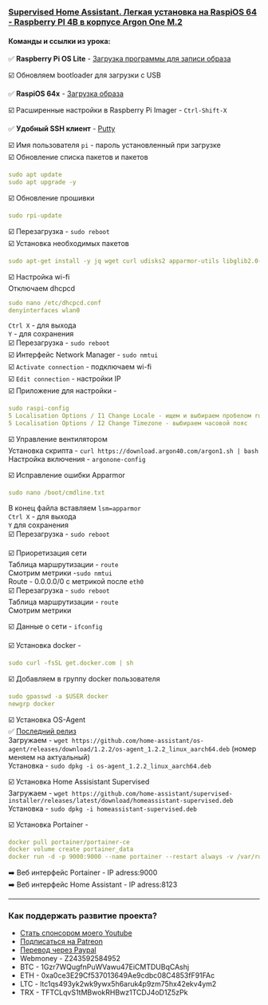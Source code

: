 ### [Supervised Home Assistant. Легкая установка на RaspiOS 64 - Raspberry PI 4B в корпусе Argon One M.2](https://youtu.be/C3684jm62q8)

#### Команды и ссылки из урока:  

:white_check_mark: **Raspberry Pi OS Lite** - [Загрузка программы для записи образа](https://www.raspberrypi.org/software/)    

:ballot_box_with_check: Обновляем bootloader для загрузки с USB    

:white_check_mark: **RaspiOS 64х** - [Загрузка образа](https://downloads.raspberrypi.org/raspios_arm64/images/)

:ballot_box_with_check: Расширенные настройки в Raspberry Pi Imager - `Ctrl-Shift-X`

:white_check_mark: **Удобный SSH клиент** - [Putty](https://www.putty.org/)

:ballot_box_with_check: Имя пользователя `pi` - пароль установленный при загрузке    
:ballot_box_with_check: Обновление списка пакетов и пакетов
```yaml
sudo apt update
sudo apt upgrade -y
```
:ballot_box_with_check: Обновление прошивки
```yaml
sudo rpi-update
```
:ballot_box_with_check: Перезагрузка - `sudo reboot`     
:ballot_box_with_check: Установка необходимых пакетов    
```yaml
sudo apt-get install -y jq wget curl udisks2 apparmor-utils libglib2.0-bin network-manager dbus
```
:ballot_box_with_check: Настройка wi-fi    
Отключаем dhcpcd
```yaml
sudo nano /etc/dhcpcd.conf
denyinterfaces wlan0
```
`Ctrl X` - для выхода    
`Y` -  для сохранения    
:ballot_box_with_check: Перезагрузка - `sudo reboot`     
:ballot_box_with_check: Интерфейс Network Manager - `sudo nmtui`    
:ballot_box_with_check: `Activate connection` - подключаем wi-fi    
:ballot_box_with_check: `Edit connection` - настройки IP    
:ballot_box_with_check: Приложение для настройки - 
```yaml
sudo raspi-config
5 Localisation Options / I1 Change Locale - ищем и выбираем пробелом ru_RU.UTF-8 UTF-8
5 Localisation Options / I2 Change Timezone - выбираем часовой пояс
```

:ballot_box_with_check: Управление вентилятором    
Установка скрипта - `curl https://download.argon40.com/argon1.sh | bash`    
Настройка включения - `argonone-config`    

:ballot_box_with_check: Исправление ошибки Apparmor
```yaml
sudo nano /boot/cmdline.txt
```
В конец файла вставляем `lsm=apparmor`    
`Ctrl X` - для выхода    
`Y` для сохранения    
:ballot_box_with_check: Перезагрузка - `sudo reboot`     

:ballot_box_with_check: Приоретизация сети    
Таблица маршрутизации - `route`    
Смотрим метрики -`sudo nmtui`    
Route - 0.0.0.0/0 с метрикой после `eth0`    
:ballot_box_with_check: Перезагрузка - `sudo reboot`     
Таблица маршрутизации - `route`    
Смотрим метрики    

:ballot_box_with_check: Данные о сети - `ifconfig`    

:ballot_box_with_check: Установка docker - 
```yaml
sudo curl -fsSL get.docker.com | sh
```
:ballot_box_with_check: Добавляем в группу docker пользователя
```yaml
sudo gpasswd -a $USER docker
newgrp docker
```

:ballot_box_with_check: Установка OS-Agent    
:white_check_mark: [Последний релиз](https://github.com/home-assistant/os-agent/releases/latest)    
Загружаем - `wget https://github.com/home-assistant/os-agent/releases/download/1.2.2/os-agent_1.2.2_linux_aarch64.deb` (номер меняем на актуальный)    
Установка - `sudo dpkg -i os-agent_1.2.2_linux_aarch64.deb`    

:ballot_box_with_check: Установка Home Assisistant Supervised    
Загружаем - `wget https://github.com/home-assistant/supervised-installer/releases/latest/download/homeassistant-supervised.deb`    
Установка - `sudo dpkg -i homeassistant-supervised.deb`    

:ballot_box_with_check: Установка Portainer - 
```yaml
docker pull portainer/portainer-ce
docker volume create portainer_data
docker run -d -p 9000:9000 --name portainer --restart always -v /var/run/docker.sock:/var/run/docker.sock -v portainer_data:/data portainer/portainer-ce
```
:arrow_right: Веб интерфейс Portainer - IP adress:9000    
:arrow_right: Веб интерфейс Home Assistant - IP adress:8123    

____
### Как поддержать развитие проекта?
* [Стать спонсором моего Youtube](http://kvazis.link/sponsorship)
* [Подписаться на Patreon](http://kvazis.link/patreon)
* [Перевод через Paypal](http://kvazis.link/paypal)
* Webmoney - Z243592584952
* BTC - 1Gzr7WQugfnPuWVawu47EiCMTDUBqCAshj
* ETH - 0xa0ce3E29Cf537013649Ae9cdbc08C4853fF91FAc
* LTC - ltc1qs493yk2wk9ywx5h6aruk4p9zm75hx42ekv4ym2
* TRX - TFTCLqvS1tMBwokRHBwz1TCDJ4oD1Z5zPk